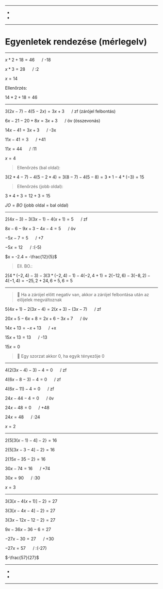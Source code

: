 
---

- []()
- []()

---

# Egyenletek rendezése (mérlegelv)

---

$x*2+18 = 46$&nbsp;&nbsp;&nbsp;&nbsp;&nbsp;&nbsp;/ -18

$x*3=28$&nbsp;&nbsp;&nbsp;&nbsp;&nbsp;&nbsp;/ :2

$x = 14$


Ellenőrzés:

$14*2+18=46$

---

$3(2x-7)-4(5-2x) = 3x+3$&nbsp;&nbsp;&nbsp;&nbsp;&nbsp;&nbsp;/ zf (zárójel felbontás)

$6x-21-20+8x = 3x+3$&nbsp;&nbsp;&nbsp;&nbsp;&nbsp;&nbsp;/ öv (összevonás)

$14x-41 = 3x+3$&nbsp;&nbsp;&nbsp;&nbsp;&nbsp;&nbsp;/ -3x

$11x-41 = 3$&nbsp;&nbsp;&nbsp;&nbsp;&nbsp;&nbsp;/ +41

$11x = 44$&nbsp;&nbsp;&nbsp;&nbsp;&nbsp;&nbsp;/ :11

$x = 4$

> Ellenőrzés (bal oldal):

$3(2*4-7)-4(5-2*4) = 3(8-7)-4(5-8) = 3*1-4*(-3) = 15$

> Ellenőrzés (jobb oldal):

$3*4+3= 12+3 = 15$

$JO=BO$ (jobb oldal = bal oldal)

---

$2(4x-3)-3(3x-1)-4(x+1) = 5$&nbsp;&nbsp;&nbsp;&nbsp;&nbsp;&nbsp;/ zf

$8x-6-9x+3-4x-4 = 5$&nbsp;&nbsp;&nbsp;&nbsp;&nbsp;&nbsp;/ öv

$-5x-7 = 5$&nbsp;&nbsp;&nbsp;&nbsp;&nbsp;&nbsp;/ +7

$-5x = 12$&nbsp;&nbsp;&nbsp;&nbsp;&nbsp;&nbsp;/ :(-5)

$x = -2.4 = -\frac{12}{5}$

> Ell. BO.:

$2(4*(-2,4)-3)-3(3*(-2,4)-1)-4(-2,4+1) = 2(-12,6)-3(-8,2)-4(-1,4) = -25,2+24,6+5,6 = 5$

---

> :memo: Ha a zárójel előtt negatív van, akkor a zárójel felbontása után az előjelek megváltoznak

$5(4x+1)-2(3x-4) = 2(x+3)-(3x-7)$&nbsp;&nbsp;&nbsp;&nbsp;&nbsp;&nbsp;/ zf

$20x+5-6x+8 = 2x+6-3x+7$&nbsp;&nbsp;&nbsp;&nbsp;&nbsp;&nbsp;/ öv

$14x + 13 = -x+13$&nbsp;&nbsp;&nbsp;&nbsp;&nbsp;&nbsp;/ +x

$15x + 13 = 13$&nbsp;&nbsp;&nbsp;&nbsp;&nbsp;&nbsp;/ -13

$15x = 0$

> :memo: Egy szorzat akkor 0, ha egyik tényezője 0

---

$4(2(3x-4)-3)-4 = 0$&nbsp;&nbsp;&nbsp;&nbsp;&nbsp;&nbsp;/ zf

$4(6x-8-3)-4 = 0$&nbsp;&nbsp;&nbsp;&nbsp;&nbsp;&nbsp;/ zf

$4(6x-11)-4 = 0$&nbsp;&nbsp;&nbsp;&nbsp;&nbsp;&nbsp;/ zf

$24x-44-4 = 0$&nbsp;&nbsp;&nbsp;&nbsp;&nbsp;&nbsp;/ öv

$24x-48 = 0$&nbsp;&nbsp;&nbsp;&nbsp;&nbsp;&nbsp;/ +48

$24x = 48$&nbsp;&nbsp;&nbsp;&nbsp;&nbsp;&nbsp;/ :24

$x = 2$

---

$2\{5[3(x-1)-4]-2\} = 16$

$2\{5[3x-3-4]-2\} = 16$

$2\{15x-35-2\} = 16$

$30x-74 = 16$&nbsp;&nbsp;&nbsp;&nbsp;&nbsp;&nbsp;/ +74

$30x = 90$&nbsp;&nbsp;&nbsp;&nbsp;&nbsp;&nbsp;/ :30

$x = 3$

---

$3\{3[x-4(x+1)]-2\} = 27$

$3\{3[x-4x-4]-2\} = 27$

$3\{3x-12x-12-2\} = 27$

$9x-36x-36-6 = 27$

$-27x-30 = 27$&nbsp;&nbsp;&nbsp;&nbsp;&nbsp;&nbsp;/ +30

$-27x = 57$&nbsp;&nbsp;&nbsp;&nbsp;&nbsp;&nbsp;/ :(-27)

$-\frac{57}{27}$

---

- []()
- []()

---